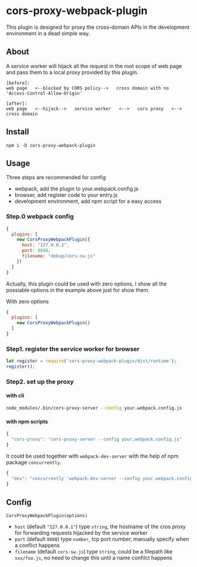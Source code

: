# cors-proxy-webpack-plugin
This plugin is designed for proxy the cross-domain APIs in the development environment in a dead simple way.

## About
A service worker will hijack all the request in the root scope of web page and pass them to a local proxy provided by this plugin.

```
[before]:
web page   <--blocked by CORS policy-->   cross domain with no 'Access-Control-Allow-Origin'

[after]:
web page   <--hijack-->   service worker   <-->   cors proxy   <-->   cross domain
```

## Install
``` node
npm i -D cors-proxy-webpack-plugin
```

## Usage
Three steps are recommended for config
- webpack, add the plugin to your.webpack.config.js
- browser, add register code to your entry.js
- development environment, add npm script for a easy access

### Step.0 webpack config
``` javascript
{
  plugins: [
    new CorsProxyWebpackPlugin({
      host: "127.0.0.1",
      port: 8888,
      filename: "debug/cors-sw.js"
    })
  ]
}
```

Actually, this plugin could be used with zero options, I show all the possiable options in the example above just for show them.

With zero options
``` javascript
{
  plugins: [
    new CorsProxyWebpackPlugin()
  ]
}
```

### Step1. register the service worker for browser
``` javascript
let register = require('cors-proxy-webpack-plugin/dist/runtime');
register();
```

### Step2. set up the proxy

#### with cli
``` bash
node_modules/.bin/cors-proxy-server --config your.webpack.config.js
```

#### with npm scripts
``` javascript
{
  "cors-proxy": "cors-proxy-server --config your,webpack.config.js"
}
```

It could be used together with `webpack-dev-server` with the help of npm package `concurrently`.
``` javascript
{
  "dev": "concurrently 'webpack-dev-server --config your.webpack.config.js' 'cors-proxy-server --config your.webpack.config.js' "
}
```

## Config
`CorsProxyWebpackPlugin(options)`

- `host` (default `"127.0.0.1"`) type `string`, the hostname of the cros proxy for forwarding requests hijacked by the service worker
- `port` (default `8888`) type `number`, tcp port number, manually specify when a conflict happens
- `filename` (default `cors-sw.js`) type `string`, could be a filepath like `xxx/foo.js`, no need to change this until a name confilct happens
